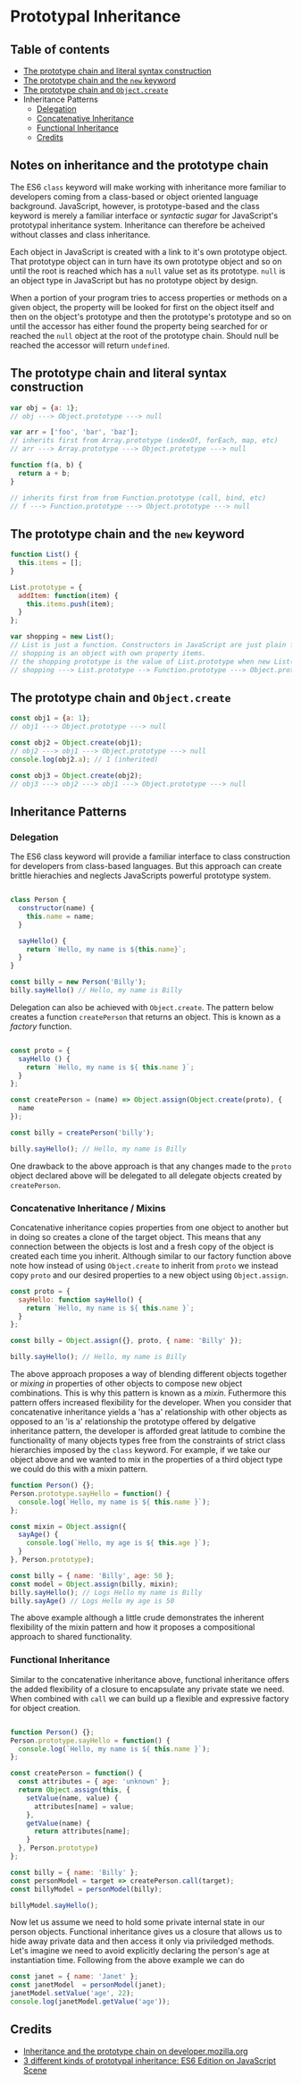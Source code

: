 # Prototypal Inheritance

## Table of contents
- [The prototype chain and literal syntax construction](#the-prototype-chain-and-literal-syntax-construction)
- [The prototype chain and the `new` keyword](#the-prototype-chain-and-the-new-keyword)
- [The prototype chain and `Object.create`](#the-prototype-chain-and-object.create)
- Inheritance Patterns
  - [Delegation](#delegation)
  - [Concatenative Inheritance](#contatenative-inheritance)
  - [Functional Inheritance](#functional-inheritance)
  - [Credits](#credits)

## Notes on inheritance and the prototype chain
The ES6 `class` keyword will make working with inheritance more familiar to developers coming from a class-based or object oriented language background. JavaScript, however, is prototype-based and the class keyword is merely a familiar interface or _syntactic sugar_ for JavaScript's prototypal inheritance system. Inheritance can therefore be acheived without classes and class inheritance.

Each object in JavaScript is created with a link to it's own prototype object. That prototype object can in turn have its own prototype object and so on until the root is reached which has a `null` value set as its prototype. `null` is an object type in JavaScript but has no prototype object by design.

When a portion of your program tries to access properties or methods on a given object, the property will be looked for first on the object itself and then on the object's prototype and then the prototype's prototype and so on until the accessor has either found the property being searched for or reached the `null` object at the root of the prototype chain. Should null be reached the accessor will return `undefined`.

## The prototype chain and literal syntax construction
```js
var obj = {a: 1};
// obj ---> Object.prototype ---> null

var arr = ['foo', 'bar', 'baz'];
// inherits first from Array.prototype (indexOf, forEach, map, etc)
// arr ---> Array.prototype ---> Object.prototype ---> null

function f(a, b) {
  return a + b;
}

// inherits first from from Function.prototype (call, bind, etc)
// f ---> Function.prototype ---> Object.prototype ---> null
```

## The prototype chain and the `new` keyword

```js
function List() {
  this.items = [];
}

List.prototype = {
  addItem: function(item) {
    this.items.push(item);
  }
};

var shopping = new List();
// List is just a function. Constructors in JavaScript are just plain functions with the first letter capitalised by developers as a convention.
// shopping is an object with own property items.
// the shopping prototype is the value of List.prototype when new List() is called. Note that the ES6 `class` keyword is merely syntactic sugar over the above example.
// shopping ---> List.prototype --> Function.prototype ---> Object.prototype ---> null
```

## The prototype chain and `Object.create`

```js
const obj1 = {a: 1}; 
// obj1 ---> Object.prototype ---> null

const obj2 = Object.create(obj1);
// obj2 ---> obj1 ---> Object.prototype ---> null
console.log(obj2.a); // 1 (inherited)

const obj3 = Object.create(obj2);
// obj3 ---> obj2 ---> obj1 ---> Object.prototype ---> null
```

## Inheritance Patterns

### Delegation

The ES6 class keyword will provide a familiar interface to class construction for developers from class-based languages. But this approach can create brittle hierachies and neglects JavaScripts powerful prototype system.

```js

class Person {
  constructor(name) {
    this.name = name;
  }

  sayHello() {
    return `Hello, my name is ${this.name}`;
  }
}

const billy = new Person('Billy');
billy.sayHello() // Hello, my name is Billy
```
Delegation can also be achieved with `Object.create`. The pattern below creates a function `createPerson` that returns an object. This is known as a _factory_ function.
```js

const proto = {
  sayHello () {
    return `Hello, my name is ${ this.name }`;
  }
};

const createPerson = (name) => Object.assign(Object.create(proto), {
  name
});

const billy = createPerson('billy');

billy.sayHello(); // Hello, my name is Billy

```
One drawback to the above approach is that any changes made to the `proto` object declared above will be delegated to all delegate objects created by `createPerson`.


### Concatenative Inheritance / Mixins
Concatenative inheritance copies properties from one object to another but in doing so creates a clone of the target object. This means that any connection between the objects is lost and a fresh copy of the object is created each time you inherit. Although similar to our factory function above note how instead of using `Object.create` to inherit from `proto` we instead copy `proto` and our desired properties to a new object using `Object.assign`.
```js
const proto = {
  sayHello: function sayHello() {
    return `Hello, my name is ${ this.name }`;
  }
};

const billy = Object.assign({}, proto, { name: 'Billy' });

billy.sayHello(); // Hello, my name is Billy
```
The above approach proposes a way of blending different objects together or _mixing in_ properties of other objects to compose new object combinations. This is why this pattern is known as a _mixin_. Futhermore this pattern offers increased flexibility for the developer. When you consider that concatenative inheritance yields a 'has a' relationship with other objects as opposed to an 'is a' relationship the prototype offered by delgative inheritance pattern, the developer is afforded great latitude to combine the functionality of many objects types free from the constraints of strict class hierarchies imposed by the `class` keyword. For example, if we take our object above and we wanted to mix in the properties of a third object type we could do this with a mixin pattern.
```js
function Person() {};
Person.prototype.sayHello = function() {
  console.log(`Hello, my name is ${ this.name }`);
};

const mixin = Object.assign({
  sayAge() {
    console.log(`Hello, my age is ${ this.age }`);
  }
}, Person.prototype);

const billy = { name: 'Billy', age: 50 };
const model = Object.assign(billy, mixin);
billy.sayHello(); // Logs Hello my name is Billy
billy.sayAge() // Logs Hello my age is 50
```
The above example although a little crude demonstrates the inherent flexibility of the mixin pattern and how it proposes a compositional approach to shared functionality.

### Functional Inheritance
Similar to the concatenative inheritance above, functional inheritance offers the added flexibility of a closure to encapsulate any private state we need. When combined with `call` we can build up a flexible and expressive factory for object creation.
```js

function Person() {};
Person.prototype.sayHello = function() {
  console.log(`Hello, my name is ${ this.name }`);
};

const createPerson = function() {
  const attributes = { age: 'unknown' };
  return Object.assign(this, {
    setValue(name, value) {
      attributes[name] = value;
    },
    getValue(name) {
      return attributes[name];
    }
  }, Person.prototype)
};

const billy = { name: 'Billy' };
const personModel = target => createPerson.call(target);
const billyModel = personModel(billy);

billyModel.sayHello();
```

Now let us assume we need to hold some private internal state in our person objects. Functional inheritance gives us a closure that allows us to hide away private data and then access it only via priviledged methods. Let's imagine we need to avoid explicitly declaring the person's age at instantiation time. Following from the above example we can do

```js
const janet = { name: 'Janet' };
const janetModel  = personModel(janet);
janetModel.setValue('age', 22);
console.log(janetModel.getValue('age'));
```

## Credits
* [Inheritance and the prototype chain on developer.mozilla.org](https://developer.mozilla.org/en-US/docs/Web/JavaScript/Inheritance_and_the_prototype_chain)
* [3 different kinds of prototypal inheritance: ES6 Edition on JavaScript Scene](https://medium.com/javascript-scene/3-different-kinds-of-prototypal-inheritance-es6-edition-32d777fa16c9)